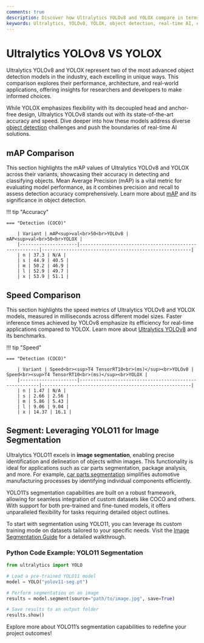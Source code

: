 ```yaml
---
comments: true
description: Discover how Ultralytics YOLOv8 and YOLOX compare in terms of accuracy, speed, and real-time object detection performance. Explore their strengths in computer vision, edge AI, and real-world applications to determine the best choice for your needs.
keywords: Ultralytics, YOLOv8, YOLOX, object detection, real-time AI, edge AI, computer vision, model comparison
---
```


# Ultralytics YOLOv8 VS YOLOX

Ultralytics YOLOv8 and YOLOX represent two of the most advanced object detection models in the industry, each excelling in unique ways. This comparison explores their performance, architecture, and real-world applications, offering insights for researchers and developers to make informed choices.

While YOLOX emphasizes flexibility with its decoupled head and anchor-free design, Ultralytics YOLOv8 stands out with its state-of-the-art accuracy and speed. Dive deeper into how these models address diverse [object detection](https://www.ultralytics.com/glossary/object-detection) challenges and push the boundaries of real-time AI solutions.

## mAP Comparison

This section highlights the mAP values of Ultralytics YOLOv8 and YOLOX across their variants, showcasing their accuracy in detecting and classifying objects. Mean Average Precision (mAP) is a vital metric for evaluating model performance, as it combines precision and recall to assess detection accuracy comprehensively. Learn more about [mAP](https://www.ultralytics.com/glossary/mean-average-precision-map) and its significance in object detection.

!!! tip "Accuracy"

    === "Detection (COCO)"

    	| Variant | mAP<sup>val<br>50<br>YOLOv8 | mAP<sup>val<br>50<br>YOLOX |
    	|---------------------|-------------------------------------------------------|-------------------------------------------------------|
    	| n | 37.3 | N/A |
    	| s | 44.9 | 40.5 |
    	| m | 50.2 | 46.9 |
    	| l | 52.9 | 49.7 |
    	| x | 53.9 | 51.1 |

## Speed Comparison

This section highlights the speed metrics of Ultralytics YOLOv8 and YOLOX models, measured in milliseconds across different model sizes. Faster inference times achieved by YOLOv8 emphasize its efficiency for real-time applications compared to YOLOX. Learn more about [Ultralytics YOLOv8](https://docs.ultralytics.com/models/yolov8/) and its benchmarks.

!!! tip "Speed"

    === "Detection (COCO)"

    	| Variant | Speed<br><sup>T4 TensorRT10<br>(ms)</sup><br>YOLOv8 | Speed<br><sup>T4 TensorRT10<br>(ms)</sup><br>YOLOX |
    	|---------------------|-------------------------------------------------------|-------------------------------------------------------|
    	| n | 1.47 | N/A |
    	| s | 2.66 | 2.56 |
    	| m | 5.86 | 5.43 |
    	| l | 9.06 | 9.04 |
    	| x | 14.37 | 16.1 |

## Segment: Leveraging YOLO11 for Image Segmentation

Ultralytics YOLO11 excels in **image segmentation**, enabling precise identification and delineation of objects within images. This functionality is ideal for applications such as car parts segmentation, package analysis, and more. For example, [car parts segmentation](https://docs.ultralytics.com/datasets/segment/carparts-seg/) simplifies automotive manufacturing processes by identifying individual components efficiently.

YOLO11’s segmentation capabilities are built on a robust framework, allowing for seamless integration of custom datasets like COCO and others. With support for both pre-trained and fine-tuned models, it offers unparalleled flexibility for tasks requiring detailed object outlines.

To start with segmentation using YOLO11, you can leverage its custom training mode on datasets tailored to your specific needs. Visit the [Image Segmentation Guide](https://www.ultralytics.com/blog/image-segmentation-with-ultralytics-yolo11-on-google-colab) for a detailed walkthrough.

### Python Code Example: YOLO11 Segmentation

```python
from ultralytics import YOLO

# Load a pre-trained YOLO11 model
model = YOLO("yolov11-seg.pt")

# Perform segmentation on an image
results = model.segment(source="path/to/image.jpg", save=True)

# Save results to an output folder
results.show()
```

Explore more about YOLO11’s segmentation capabilities to redefine your project outcomes!
